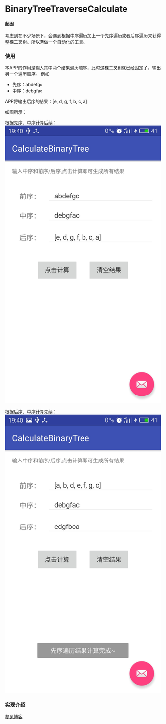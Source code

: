 # BinaryTreeTraverseCalculate



#### 起因
考虑到在不少场景下，会遇到根据中序遍历加上一个先序遍历或者后序遍历来获得整棵二叉树。所以选做一个自动化的工具。

### 使用
本APP的作用是输入其中两个结果遍历顺序，此时这棵二叉树就已经固定了，输出另一个遍历顺序。
例如

* 先序：abdefgc
* 中序：debgfac

APP将输出后序的结果：[e, d, g, f, b, c, a]

如图所示：

根据先序、中序计算后续：
![screenshot1](https://github.com/freedomofme/BinaryTreeTraverseCalculate/blob/master/screenshot/S60401-194019.jpg?raw=true)

根据后序、中序计算先续：
![screenshot2](https://github.com/freedomofme/BinaryTreeTraverseCalculate/blob/master/screenshot/S60401-194036.jpg?raw=true)

### 实现介绍

[参见博客](http://freedomofme.github.io/post/%E5%A6%82%E4%BD%95%E6%A0%B9%E6%8D%AE%E4%BA%8C%E5%8F%89%E6%A0%91%E7%9A%84%E4%B8%AD%E5%BA%8F%E5%92%8C%E5%89%8D%E5%BA%8F%E5%90%8E%E5%BA%8F%E6%8E%A8%E5%AF%BC%E5%87%BA%E6%95%B4%E6%A3%B5%E4%BA%8C%E5%8F%89%E6%A0%91/)






